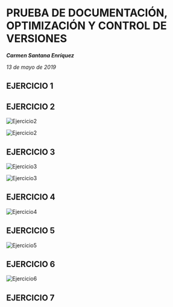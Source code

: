 # PRUEBA DE DOCUMENTACIÓN, OPTIMIZACIÓN Y CONTROL DE VERSIONES #

***Carmen Santana Enríquez***

*13 de mayo de 2019*

## EJERCICIO 1 ##




## EJERCICIO 2 ##

![Ejercicio2](/home/usuario/NetBeansProjects/zoo/img/2a.png)

![Ejercicio2](/home/usuario/NetBeansProjects/zoo/img/2b.png)


## EJERCICIO 3 ##

![Ejercicio3](/home/usuario/NetBeansProjects/zoo/img/3a.png)

![Ejercicio3](/home/usuario/NetBeansProjects/zoo/img/3b.png)


## EJERCICIO 4 ##

![Ejercicio4](/home/usuario/NetBeansProjects/zoo/img/4.png)


## EJERCICIO 5 ##

![Ejercicio5](/home/usuario/NetBeansProjects/zoo/img/5.png)


## EJERCICIO 6 ##

![Ejercicio6](/home/usuario/NetBeansProjects/zoo/img/6.png)


## EJERCICIO 7 ##

